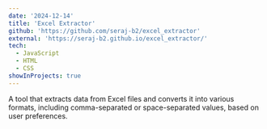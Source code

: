 ```yaml
---
date: '2024-12-14'
title: 'Excel Extractor'
github: 'https://github.com/seraj-b2/excel_extractor'
external: 'https://seraj-b2.github.io/excel_extractor/'
tech:
  - JavaScript
  - HTML
  - CSS
showInProjects: true
---
```


A tool that extracts data from Excel files and converts it into various formats, including comma-separated or space-separated values, based on user preferences.
